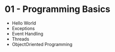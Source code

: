 # 01 - Programming Basics

- Hello World
- Exceptions
- Event Handling
- Threads
- ObjectOriented Programming